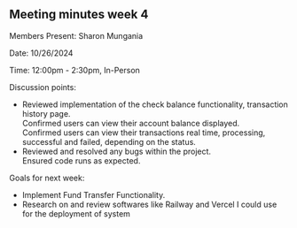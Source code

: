 ## Meeting minutes week 4

Members Present: Sharon Mungania

Date: 10/26/2024

Time: 12:00pm - 2:30pm, In-Person
 
Discussion points:  
* Reviewed implementation of the check balance functionality, transaction history page.  
    Confirmed users can view their account balance displayed.  
    Confirmed users can view their transactions real time, processing, successful and failed, depending on the status.  
* Reviewed and resolved any bugs within the project.  
    Ensured code runs as expected.

Goals for next week:  
* Implement Fund Transfer Functionality.  
* Research on and review softwares like Railway and Vercel I could use for the deployment of system
